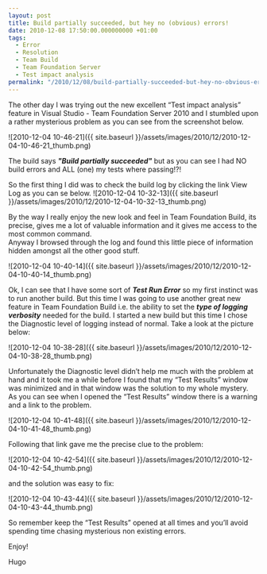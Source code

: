 ```yaml
---
layout: post
title: Build partially succeeded, but hey no (obvious) errors!
date: 2010-12-08 17:50:00.000000000 +01:00
tags:
  - Error
  - Resolution
  - Team Build
  - Team Foundation Server
  - Test impact analysis
permalink: "/2010/12/08/build-partially-succeeded-but-hey-no-obvious-errors/"
---
```


The other day I was trying out the new excellent “Test impact analysis” feature in Visual Studio - Team Foundation Server 2010 and I stumbled upon a rather mysterious problem as you can see from the screenshot below.

![2010-12-04 10-46-21]({{ site.baseurl }}/assets/images/2010/12/2010-12-04-10-46-21_thumb.png)

The build says _**"Build partially succeeded"**_ but as you can see I had NO build errors and ALL (one) my tests where passing!?!

So the first thing I did was to check the build log by clicking the link View Log as you can se below. ![2010-12-04 10-32-13]({{ site.baseurl }}/assets/images/2010/12/2010-12-04-10-32-13_thumb.png)

By the way I really enjoy the new look and feel in Team Foundation Build, its precise, gives me a lot of valuable information and it gives me access to the most common command.  
Anyway I browsed through the log and found this little piece of information hidden amongst all the other good stuff.

![2010-12-04 10-40-14]({{ site.baseurl }}/assets/images/2010/12/2010-12-04-10-40-14_thumb.png)

Ok, I can see that I have some sort of _**Test Run Error**_ so my first instinct was to run another build. But this time I was going to use another great new feature in Team Foundation Build i.e. the ability to set the _**type of logging verbosity**_ needed for the build. I started a new build but this time I chose the Diagnostic level of logging instead of normal. Take a look at the picture below:

![2010-12-04 10-38-28]({{ site.baseurl }}/assets/images/2010/12/2010-12-04-10-38-28_thumb.png)

Unfortunately the Diagnostic level didn’t help me much with the problem at hand and it took me a while before I found that my “Test Results” window was minimized and in that window was the solution to my whole mystery. As you can see when I opened the “Test Results” window there is a warning and a link to the problem.

![2010-12-04 10-41-48]({{ site.baseurl }}/assets/images/2010/12/2010-12-04-10-41-48_thumb.png)

Following that link gave me the precise clue to the problem:

![2010-12-04 10-42-54]({{ site.baseurl }}/assets/images/2010/12/2010-12-04-10-42-54_thumb.png)

and the solution was easy to fix:

![2010-12-04 10-43-44]({{ site.baseurl }}/assets/images/2010/12/2010-12-04-10-43-44_thumb.png)

So remember keep the “Test Results” opened at all times and you’ll avoid spending time chasing mysterious non existing errors.

Enjoy!

Hugo
